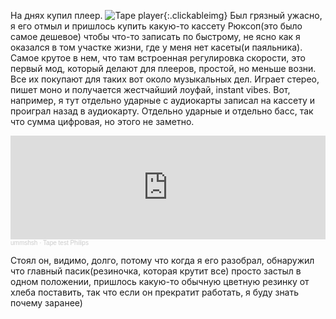 ---
---
На днях купил плеер.
![Tape player]({{site.url}}/assets/images/tape_player.jpg){:.clickableimg}
Был грязный ужасно, я его отмыл и пришлось купить какую-то кассету Рюксоп(это было самое дешевое) чтобы что-то записать по быстрому, не ясно как я оказался в том участке жизни, где у меня нет касеты(и паяльника).
Самое крутое в нем, что там встроенная регулировка скорости, это первый мод, который делают для плееров, простой, но меньше возни. Все их покупают для таких вот около музыкальных дел.
Играет стерео, пишет моно и получается жестчайший лоуфай, instant vibes.
Вот, например, я тут отдельно ударные с аудиокарты записал на кассету и проиграл назад в аудиокарту. Отдельно ударные и отдельно басс, так что сумма цифровая, но этого не заметно.

<iframe width="100%" height="166" scrolling="no" frameborder="no" allow="autoplay" src="https://w.soundcloud.com/player/?url=https%3A//api.soundcloud.com/tracks/1927103702%3Fsecret_token%3Ds-SYUazqH57qx&color=%232941ff&auto_play=false&hide_related=false&show_comments=true&show_user=true&show_reposts=false&show_teaser=true"></iframe><div style="font-size: 10px; color: #cccccc;line-break: anywhere;word-break: normal;overflow: hidden;white-space: nowrap;text-overflow: ellipsis; font-family: Interstate,Lucida Grande,Lucida Sans Unicode,Lucida Sans,Garuda,Verdana,Tahoma,sans-serif;font-weight: 100;"><a href="https://soundcloud.com/ummshsh" title="ummshsh" target="_blank" style="color: #cccccc; text-decoration: none;">ummshsh</a> · <a href="https://soundcloud.com/ummshsh/tape-test-philips/s-SYUazqH57qx" title="Tape test Philips" target="_blank" style="color: #cccccc; text-decoration: none;">Tape test Philips</a></div>

Стоял он, видимо, долго, потому что когда я его разобрал, обнаружил что главный пасик(резиночка, которая крутит все) просто застыл в одном положении, пришлось какую-то обычную цветную резинку от хлеба поставить, так что если он прекратит работать, я буду знать почему заранее)
